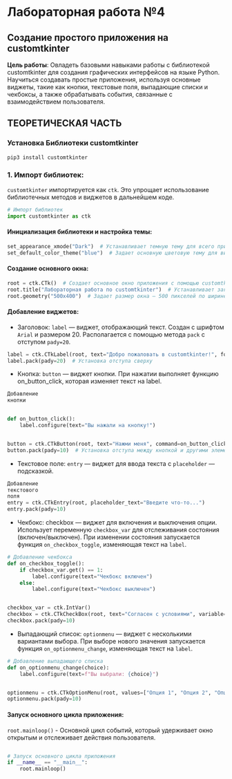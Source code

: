# Лабораторная работа №4

## Создание простого приложения на customtkinter

**Цель работы**: Овладеть базовыми навыками работы с библиотекой customtkinter для создания графических интерфейсов на языке Python. Научиться создавать простые приложения, используя основные виджеты, такие как кнопки, текстовые поля, выпадающие списки и чекбоксы, а также обрабатывать события, связанные с взаимодействием пользователя.

## ТЕОРЕТИЧЕСКАЯ ЧАСТЬ

### Установка Библиотеки customtkinter

```shell
pip3 install customtkinter
```

### 1. Импорт библиотек:

`customtkinter` импортируется как `ctk`. Это упрощает использование библиотечных методов и виджетов в дальнейшем коде.

```python
# Импорт библиотек
import customtkinter as ctk
```

#### Инициализация библиотеки и настройка темы:

```python
set_appearance_xmode("Dark")  # Устанавливает темную тему для всего приложения.
set_default_color_theme("blue")  # Задает основную цветовую тему для виджетов.

```

#### Создание основного окна:

```python
root = ctk.CTk()  # Создает основное окно приложения с помощью customtkinter. Заменяет стандартный Tk в tkinter.
root.title("Лабораторная работа по customtkinter")  # Устанавливает заголовок окна.
root.geometry("500x400")  # Задает размер окна — 500 пикселей по ширине и 400 пикселей по высоте.
```

#### Добавление виджетов:

- Заголовок: `label` — виджет, отображающий текст. Создан с шрифтом `Arial` и размером 20. Располагается с помощью
  метода `pack` с отступом `pady=20`.

```python
label = ctk.CTkLabel(root, text="Добро пожаловать в customtkinter!", font=("Arial", 20))
label.pack(pady=20)  # Установка отступа сверху
```

- Кнопка: `button` — виджет кнопки. При нажатии выполняет функцию on_button_click, которая изменяет текст на label.

```python
Добавление
кнопки


def on_button_click():
    label.configure(text="Вы нажали на кнопку!")


button = ctk.CTkButton(root, text="Нажми меня", command=on_button_click)
button.pack(pady=10)  # Установка отступа между кнопкой и другими элементами
```

- Текстовое поле: `entry` — виджет для ввода текста с `placeholder` — подсказкой.

```python
Добавление
текстового
поля
entry = ctk.CTkEntry(root, placeholder_text="Введите что-то...")
entry.pack(pady=10)

```

- Чекбокс: checkbox — виджет для включения и выключения опции. Использует переменную `checkbox_var` для отслеживания
  состояния (включен/выключен). При изменении состояния запускается функция `on_checkbox_toggle`, изменяющая текст на
  `label`.

```python
# Добавление чекбокса
def on_checkbox_toggle():
    if checkbox_var.get() == 1:
        label.configure(text="Чекбокс включен")
    else:
        label.configure(text="Чекбокс выключен")


checkbox_var = ctk.IntVar()
checkbox = ctk.CTkCheckBox(root, text="Согласен с условиями", variable=checkbox_var, command=on_checkbox_toggle)
checkbox.pack(pady=10)

```

- Выпадающий список: `optionmenu` — виджет с несколькими вариантами выбора. При выборе нового значения запускается
  функция `on_optionmenu_change`, изменяющая текст на `label`.

```python
# Добавление выпадающего списка
def on_optionmenu_change(choice):
    label.configure(text=f"Вы выбрали: {choice}")


optionmenu = ctk.CTkOptionMenu(root, values=["Опция 1", "Опция 2", "Опция 3"], command=on_optionmenu_change)
optionmenu.pack(pady=10)

```

#### Запуск основного цикла приложения:

`root.mainloop()` - Основной цикл событий, который удерживает окно открытым и отслеживает действия пользователя.

```python

# Запуск основного цикла приложения
if __name__ == "__main__":
    root.mainloop()

```